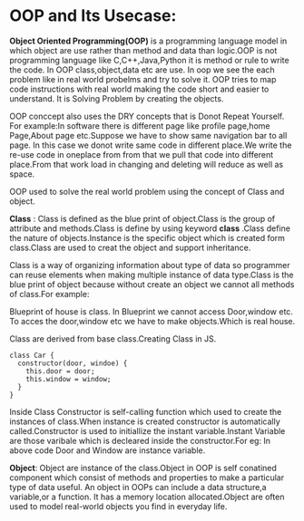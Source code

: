 # OOP and Its Usecase:
__Object Oriented Programming(OOP)__ is a programming language model in which object are use rather than method and data than logic.OOP is not programming language like C,C++,Java,Python it is method or rule to write the code. In OOP class,object,data etc are use. In oop we see the each problem like in real world probelms and try to solve it. OOP tries to map code instructions with real world making the code short and easier to understand. It is Solving Problem by creating the objects.

OOP conccept also uses the DRY concepts that is Donot Repeat Yourself. For example:In software there is different page like profile page,home Page,About page etc.Suppose we have to show same navigation bar to all page. In this case we donot write same code in different place.We write the re-use code in oneplace from from that we pull that code into different  place.From that work load in changing and deleting will  reduce as well as space.

OOP used to solve the real world problem using the concept of Class and object.

__Class__ :  Class is defined as the blue print of object.Class is the group of attribute and methods.Class is define by using keyword __class__ .Class define the nature of objects.Instance is the specific object which is created form class.Class are used to creat the object and support inheritance.

Class is a way of organizing information about type of data so programmer can reuse elements when making multiple instance of data type.Class is the blue print of object because without create an object we cannot all methods of class.For example:

Blueprint of house is class. In Blueprint we cannot access Door,window etc. To acces the door,window etc we have to make objects.Which is real house.

Class are derived from base class.Creating Class in JS.
```javascripts
class Car {
  constructor(door, windoe) {
    this.door = door;
    this.window = window;
  }
}

```
Inside Class Constructor is self-calling function which used to create the instances of class.When instance is created constructor is automatically called.Constructor is used to initiallize the instant variable.Instant Variable are those varibale which is decleared inside the constructor.For eg: In above code Door and Window are instance variable.



__Object__: Object are instance of the class.Object in OOP is self conatined component which consist of methods and properties to make a particular type of data useful. An object in OOPs can include a data structure,a variable,or a function. It has a memory location allocated.Object are often used to model real-world objects you find in everyday life.






